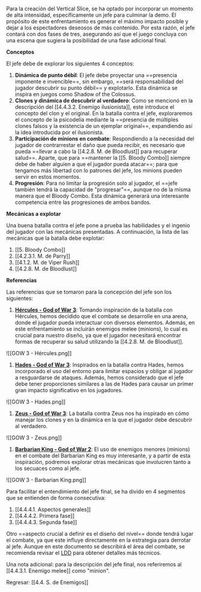 
Para la creación del Vertical Slice, se ha optado por incorporar un momento de alta intensidad, específicamente un jefe para culminar la demo. El propósito de este enfrentamiento es generar el máximo impacto posible y dejar a los espectadores deseosos de más contenido. Por esta razón, el jefe contará con dos fases de tres, asegurando así que el juego concluya con una escena que sugiera la posibilidad de una fase adicional final.

**Conceptos** 

El jefe debe de explorar los siguientes 4 conceptos:

1. **Dinámica de punto débil**: El jefe debe proyectar una ==presencia imponente e invencible==, sin embargo, ==será responsabilidad del jugador descubrir su punto débil== y explotarlo. Esta dinámica se inspira en juegos como Shadow of the Colossus.
2. **Clones y dinámica de descubrir al verdadero**: Como se mencionó en la descripción del [[4.4.3.2. Enemigo ilusionista]], este introduce el concepto del clon y el original. En la batalla contra el jefe, exploraremos el concepto de la psicodelia mediante la ==presencia de múltiples clones falsos y la existencia de un ejemplar original==, expandiendo así la idea introducida por el ilusionista.
3. **Participación de minions en combate**: Respondiendo a la necesidad del jugador de contrarrestar el daño que pueda recibir, es necesario que pueda ==llevar a cabo la [[4.2.8. M. de Bloodlust]] para recuperar salud==. Aparte, que para ==mantener la [[5. Bloody Combo]] siempre debe de haber alguien a que el jugador pueda atacar==; para que tengamos más libertad con lo patrones del jefe, los minions pueden servir en estos momentos.
4. **Progresión**: Para no limitar la progresión solo al jugador, el ==jefe también tendrá la capacidad de "progresar"==, aunque no de la misma manera que el Bloody Combo. Esta dinámica generará una interesante competencia entre las progresiones de ambos bandos.

**Mecánicas a explotar**

Una buena batalla contra el jefe pone a prueba las habilidades y el ingenio del jugador con las mecánicas presentadas. A continuación, la lista de las mecánicas que la batalla debe explotar:

1. [[5. Bloody Combo]]
2. [[4.2.3.1. M. de Parry]]
3. [[4.1.2. M. de Viper Rush]]
4. [[4.2.8. M. de Bloodlust]]

**Referencias**

Las referencias que se tomaron para la concepción del jefe son los siguientes:

1. **[Hércules - God of War 3](https://youtu.be/h0ME1F8xt5E?si=saPLGved3Z95-GJ_&t=2820)**: Tomando inspiración de la batalla con Hércules, hemos decidido que el combate se desarrolle en una arena, donde el jugador pueda interactuar con diversos elementos. Además, en este enfrentamiento se incluirán enemigos melee (minions), lo cual es crucial para nuestro diseño, ya que el jugador necesitará encontrar formas de recuperar su salud utilizando la [[4.2.8. M. de Bloodlust]].

![[GOW 3 - Hércules.png]]

1. **[Hades - God of War 3](https://youtu.be/h0ME1F8xt5E?si=KaC5oWg39sWBj3lw&t=1110)**: Inspirados en la batalla contra Hades, hemos incorporado el uso del entorno para limitar espacios y obligar al jugador a resguardarse de ataques. Además, hemos considerado que el jefe debe tener proporciones similares a las de Hades para causar un primer gran impacto significativo en los jugadores.

![[GOW 3 - Hades.png]]

1. **[Zeus - God of War 3](https://youtu.be/h0ME1F8xt5E?si=P7AtrROyRGI3cvrq&t=5218)**: La batalla contra Zeus nos ha inspirado en cómo manejar los clones y en la dinámica en la que el jugador debe descubrir al verdadero.

![[GOW 3 - Zeus.png]]

1. **[Barbarian King - God of War 2](https://youtu.be/4vkG25xacPI?si=4MsaAjc6dlcSReC5&t=1560)**: El uso de enemigos menores (minions) en el combate del Barbarian King es muy interesante, y a partir de esta inspiración, podremos explorar otras mecánicas que involucren tanto a los secuaces como al jefe.

![[GOW 3 - Barbarian King.png]]

Para facilitar el entendimiento del jefe final, se ha divido en 4 segmentos que se entienden de forma consecutiva:

1. [[4.4.4.1. Aspectos generales]]
2. [[4.4.4.2. Primera fase]]
3. [[4.4.4.3. Segunda fase]]

Otro ==aspecto crucial a definir es el diseño del nivel== donde tendrá lugar el combate, ya que este influye directamente en la estrategia para derrotar al jefe. Aunque en este documento se describirá el área del combate, se recomienda revisar el [LDD](https://docs.google.com/document/d/1exXV-0GHlgdKrX3yEskL9k-NoAmoijCh/edit?usp=sharing&ouid=109541303643172022072&rtpof=true&sd=true) para obtener detalles más técnicos.

Una nota adicional: para la descripción del jefe final, nos referiremos al [[4.4.3.1. Enemigo melee]] como "minion".


Regresar: [[4.4. S. de Enemigos]]